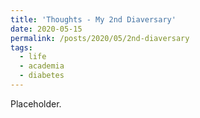 ```yaml
---
title: 'Thoughts - My 2nd Diaversary'
date: 2020-05-15
permalink: /posts/2020/05/2nd-diaversary
tags:
  - life
  - academia
  - diabetes
---
```


Placeholder.
